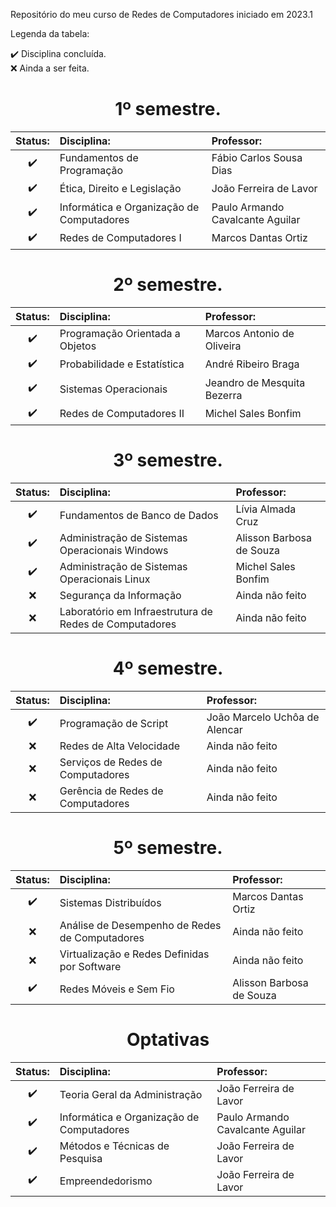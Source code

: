 Repositório do meu curso de Redes de Computadores iniciado em 2023.1

Legenda da tabela:

:heavy_check_mark: Disciplina concluída.<br>
:x: Ainda a ser feita.


<h1 align="center">1º semestre.</h1>

<div align="center">

Status:| Disciplina: | Professor:
:---:|:---|:---
:heavy_check_mark: | Fundamentos de Programação | Fábio Carlos Sousa Dias
:heavy_check_mark: | Ética, Direito e Legislação | João Ferreira de Lavor
:heavy_check_mark: | Informática e Organização de Computadores | Paulo Armando Cavalcante Aguilar
:heavy_check_mark: | Redes de Computadores I | Marcos Dantas Ortiz

</div>

<h1 align="center">2º semestre.</h1>

<div align="center">

Status:| Disciplina: | Professor:
:---:|:---|:---
:heavy_check_mark: | Programação Orientada a Objetos | Marcos Antonio de Oliveira
:heavy_check_mark: | Probabilidade e Estatística | André Ribeiro Braga
:heavy_check_mark: | Sistemas Operacionais | Jeandro de Mesquita Bezerra
:heavy_check_mark: | Redes de Computadores II | Michel Sales Bonfim

</div>

<h1 align="center">3º semestre.</h1>

<div align="center">

Status:| Disciplina: | Professor:
:---:|:---|:---
:heavy_check_mark: | Fundamentos de Banco de Dados | Lívia Almada Cruz
:heavy_check_mark: | Administração de Sistemas Operacionais Windows | Alisson Barbosa de Souza
:heavy_check_mark: | Administração de Sistemas Operacionais Linux | Michel Sales Bonfim
:x: | Segurança da Informação | Ainda não feito
:x: | Laboratório em Infraestrutura de Redes de Computadores | Ainda não feito

</div>

<h1 align="center">4º semestre.</h1>

<div align="center">

Status:| Disciplina: | Professor:
:---:|:---|:---
:heavy_check_mark: | Programação de Script | João Marcelo Uchôa de Alencar
:x: | Redes de Alta Velocidade | Ainda não feito
:x: | Serviços de Redes de Computadores | Ainda não feito
:x: | Gerência de Redes de Computadores | Ainda não feito

</div>

<h1 align="center">5º semestre.</h1>

<div align="center">

Status:| Disciplina: | Professor:
:---:|:---|:---
:heavy_check_mark: | Sistemas Distribuídos | Marcos Dantas Ortiz
:x: | Análise de Desempenho de Redes de Computadores | Ainda não feito
:x: | Virtualização e Redes Definidas por Software | Ainda não feito
:heavy_check_mark: | Redes Móveis e Sem Fio | Alisson Barbosa de Souza

</div>

<h1 align="center">Optativas</h1>
<div align="center">

Status:| Disciplina: | Professor:
:---:|:---|:---
:heavy_check_mark: | Teoria Geral da Administração | João Ferreira de Lavor
:heavy_check_mark: | Informática e Organização de Computadores | Paulo Armando Cavalcante Aguilar
:heavy_check_mark: | Métodos e Técnicas de Pesquisa | João Ferreira de Lavor
:heavy_check_mark: | Empreendedorismo | João Ferreira de Lavor

</div>
